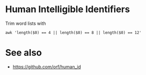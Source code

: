 # Human Intelligible Identifiers

Trim word lists with

    awk 'length($0) == 4 || length($0) == 8 || length($0) == 12'

# See also
- https://github.com/orf/human_id
